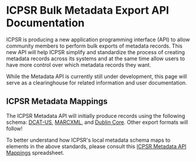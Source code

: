 # ICPSR Bulk Metadata Export API Documentation

ICPSR is producing a new application programming interface (API) to allow community members to perform bulk exports of metadata records. This new API will help ICPSR simplify and standardize the process of creating metadata records across its systems and at the same time allow users to have more control over which metadata records they want.

While the Metadata  API is currently still under development, this page will serve as a clearinghouse for related information and user documentation.

## ICPSR Metadata Mappings

The ICPSR Metadata API will initially produce records using the following schema: [DCAT-US](https://resources.data.gov/resources/dcat-us/), [MARCXML](https://www.loc.gov/standards/marcxml/), and [Dublin Core](https://www.dublincore.org/specifications/dublin-core/dcmi-terms/). Other export formats will follow!

To better understand how ICPSR's local metadata schema maps to elements in the above standards, please consult this [ICPSR Metadata API Mappings](https://docs.google.com/spreadsheets/d/1Avw212FfzxRjsUFvlJOLtsJclKeL8VJc0pbhLQevXg8/edit?usp=sharing) spreadsheet.
